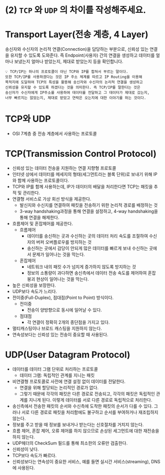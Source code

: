 # (2) `TCP` 와 `UDP` 의 차이를 작성해주세요.

# Transport Layer(전송 계층, 4 Layer)

송신자와 수신자의 논리적 연결(Connection)을 담당하는 부분으로, 신뢰성 있는 연결을 유지할 수 있도록 도와준다. 즉 Endpoint(사용자) 간의 연결을 생성하고 데이터를 얼마나 보냈는지 얼마나 받았는지, 제대로 받았는지 등을 확인합니다.

```
💡 TCP/IP는 하나의 프로토콜이 아닌 TCP와 IP를 합쳐서 부르는 말이다.
또한 TCP/IP를 사용하겠다는 것은 IP 주소 체계를 따르고 IP Routing을 이용해
목적지에 도달하여 TCP의 특성을 활용해 송신자와 수신자의 논리적 연결을 생성하고
신뢰성을 유지할 수 있도록 하겠다는 것을 의미한다. 즉 TCP/IP를 말한다는 것은
송신자가 수신자에게 IP주소를 사용하여 데이터를 전달하고 그 데이터가 제대로 갔는지,
너무 빠르지는 않았는지, 제대로 받았고 연락은 오는지에 대한 이야기를 하는 것이다.
```

# TCP와 UDP

- OSI 7계층 중 전송 계층에서 사용하는 프로토콜

# TCP(Transmission Control Protocol)

- 신뢰성 있는 데이터 전송을 지원하는 연결 지향형 프로토콜
- 인터넷 상에서 데이터를 메세지의 형태(세그먼트라는 블록 단위)로 보내기 위해 IP와 함께 사용하는 프로토콜이다.
- TCP와 IP를 함께 사용하는데, IP가 데이터의 배달을 처리한다면 TCP는 패킷을 추적 및 관리한다.
- 연결형 서비스로 가상 회선 방식을 제공한다.
    - 발신지와 수신지를 연결하여 패킷을 전송하기 위한 논리적 경로를 배정하는 것
    - 3-way handshaking과정을 통해 연결을 설정하고, 4-way handshaking을 통해 연결을 해제한다.
- 흐름제어 및 혼잡제어를 제공한다.
    - 흐름제어
        - 데이터를 송신하는 곳과 수신하는 곳의 데이터 처리 속도를 조절하여 수신자의 버퍼 오버플로우를 방지하는 것
        - 송신하는 곳에서 감당이 안되게 많은 데이터를 빠르게 보내 수신하는 곳에서 문제가 일어나는 것을 막는다.
    - 혼잡제어
        - 네트워크 내의 패킷 수가 넘치게 증가하지 않도록 방지하는 것
        - 정보의 소통량이 과다하면 송신측에서 데이터 전송 속도를 제어하여 혼잡 붕괴 현상이 일어나는 것을 막는다.
- 높은 신뢰성을 보장한다.
- UDP보다 속도가 느리다.
- 전이중(Full-Duplex), 점대점(Point to Point) 방식이다.
    - 전이중
        - 전송이 양방향으로 동시에 일어날 수 있다.
    - 점대점
        - 각 연결이 정확히 2개의 종단점을 가지고 있다.
- 멀티캐스팅이나 브로드 캐스팅을 지원하지 않는다.
- 연속성보다는 신뢰성 있는 전송이 중요할 때 사용된다.

# UDP(User Datagram Protocol)

- 데이터를 데이터 그램 단위로 처리하는 프로토콜
    - 데이터 그램: 독립적인 관계를 지니는 패킷
- 비연결형 프로토콜로 사전에 연결 설정 없이 데이터를 전달한다.
    - 연결을 위해 할당되는 논리적인 경로가 없다.
    - 그렇기 때문에 각각의 패킷은 다른 경로로 전송되고, 각각의 패킷은 독립적인 관계를 지니게 된다. 이렇게 데이터를 서로 다른 경로로 독립적으로 처리한다.
- 송신측에서 전송한 패킷의 순서와 수신측에 도착한 패킷의 순서가 다를 수 있다. 그러나 서로 다른 경로로 패킷을 처리함에도 불구하고 순서를 부여하거나 재조립하지 않는다.
- 정보를 주고 받을 때 정보를 보내거나 받는다는 신호절차를 거치지 않는다.
- 흐름 제어, 혼잡 제어, 오류 제어를 하지 않으므로 손상된 세그먼트에 대한 재전송을 하지 않는다.
- UDP헤더의 CheckSum 필드를 통해 최소한의 오류만 검출한다.
- 신뢰성이 낮다.
- TCP보다 속도가 빠르다.
- 신뢰성보다는 연속성이 중요한 서비스, 예를 들면 실시간 서비스(streaming), DNS에 사용된다.
